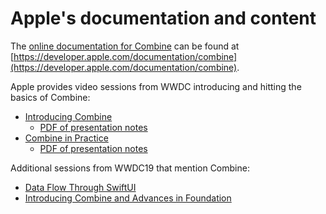 # Apple's documentation and content

The [online documentation for Combine](https://developer.apple.com/documentation/combine)
can be found at [https://developer.apple.com/documentation/combine](https://developer.apple.com/documentation/combine).

Apple provides video sessions from WWDC introducing and hitting the basics of Combine:

- [Introducing Combine](https://developer.apple.com/videos/play/wwdc2019/722/)
  - [PDF of presentation notes](https://devstreaming-cdn.apple.com/videos/wwdc/2019/722l6blhn0efespfgx/722/722_introducing_combine.pdf?dl=1)
- [Combine in Practice](https://developer.apple.com/videos/play/wwdc2019/721/)
  - [PDF of presentation notes](https://devstreaming-cdn.apple.com/videos/wwdc/2019/721ga0kflgr4ypfx/721/721_combine_in_practice.pdf?dl=1)

Additional sessions from WWDC19 that mention Combine:

- [Data Flow Through SwiftUI](https://developer.apple.com/videos/play/wwdc2019/226)
- [Introducing Combine and Advances in Foundation](https://developer.apple.com/videos/play/wwdc2019/711)
